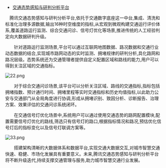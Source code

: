 - [交通态势感知与研判分析平台](http://www.citnews.com.cn/news/202106/129600.html)

　腾讯交通态势感知与研判分析平台,依托于交通数字底座这一中台,集成、清洗和标准化治理多源数据,输出16种时空维度的指标,从宏观到微观构建交通运行评价体系,覆盖道路运行监测、综合交通问诊、信号灯优化等场景,推进传统的人工经验判定向大数据研判升级。

　　针对道路运行监测场景,平台可以通过互联网地图数据、路况数据和交通行业动态数据的结合,实现城市路网动态的实时监测、拥堵规律的研判分析,具化路网和路况层级。态势系统还为交通管理者提供自定义配置区域和路线的能力,用户可以得到关注区域的交通指标。

![22.png](https://aimg8.dlssyht.cn/u/2089226/ueditor/image/1045/2089226/1624003641811264.png)

　　对于综合交通问诊场景,该平台可以分析关注区域、路线的交通指标,指标包括拥堵指数、预计通行时间、拥堵里程等实时交通指标和历史均值指标,以此助力公安与交通部门从全局角度进行协调,形成从拥堵识别、致因分析、诊断报告、治理方案、效果评估的交通问诊系统闭环。

　　在交通信号灯优化场景中,系统用户可以通过使用交通态势的路网配置模块,配置需要信号灯优化的路线,筛选只有信号灯的路口,根据指标情况和路况,预估优化信号灯后的指标变化以及信号灯联调方案等。

![33.png](https://aimg8.dlssyht.cn/u/2089226/ueditor/image/1045/2089226/1624003662728543.png)

　　搭建架构清晰的大数据体系和数据平台,实现交通大数据交互,对城市智慧交通快速、稳健、市场化发展具有重要意义。未来,腾讯交通态势感知与研判分析平台将不断升级迭代,持续支撑交通管理与服务,助力城市智慧交通行业发展。